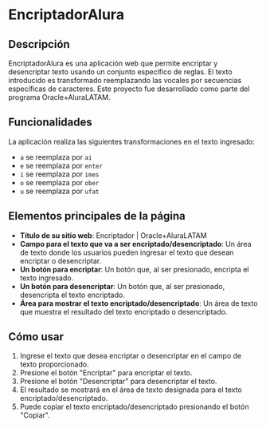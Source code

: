 # EncriptadorAlura

## Descripción

EncriptadorAlura es una aplicación web que permite encriptar y desencriptar texto usando un conjunto específico de reglas. El texto introducido es transformado reemplazando las vocales por secuencias específicas de caracteres. Este proyecto fue desarrollado como parte del programa Oracle+AluraLATAM.

## Funcionalidades

La aplicación realiza las siguientes transformaciones en el texto ingresado:

- `a` se reemplaza por `ai`
- `e` se reemplaza por `enter`
- `i` se reemplaza por `imes`
- `o` se reemplaza por `ober`
- `u` se reemplaza por `ufat`

## Elementos principales de la página

- **Título de su sitio web**: Encriptador | Oracle+AluraLATAM
- **Campo para el texto que va a ser encriptado/desencriptado**: Un área de texto donde los usuarios pueden ingresar el texto que desean encriptar o desencriptar.
- **Un botón para encriptar**: Un botón que, al ser presionado, encripta el texto ingresado.
- **Un botón para desencriptar**: Un botón que, al ser presionado, desencripta el texto encriptado.
- **Área para mostrar el texto encriptado/desencriptado**: Un área de texto que muestra el resultado del texto encriptado o desencriptado.

## Cómo usar

1. Ingrese el texto que desea encriptar o desencriptar en el campo de texto proporcionado.
2. Presione el botón "Encriptar" para encriptar el texto.
3. Presione el botón "Desencriptar" para desencriptar el texto.
4. El resultado se mostrará en el área de texto designada para el texto encriptado/desencriptado.
5. Puede copiar el texto encriptado/desencriptado presionando el botón "Copiar".


